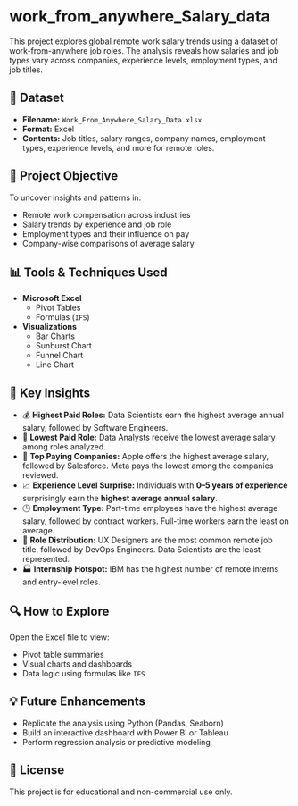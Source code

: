 # work_from_anywhere_Salary_data

This project explores global remote work salary trends using a dataset of work-from-anywhere job roles. The analysis reveals how salaries and job types vary across companies, experience levels, employment types, and job titles.

## 📁 Dataset

- **Filename:** `Work_From_Anywhere_Salary_Data.xlsx`
- **Format:** Excel
- **Contents:** Job titles, salary ranges, company names, employment types, experience levels, and more for remote roles.

## 🎯 Project Objective

To uncover insights and patterns in:
- Remote work compensation across industries
- Salary trends by experience and job role
- Employment types and their influence on pay
- Company-wise comparisons of average salary

## 📊 Tools & Techniques Used

- **Microsoft Excel**
  - Pivot Tables
  - Formulas (`IFS`)
- **Visualizations**
  - Bar Charts
  - Sunburst Chart
  - Funnel Chart
  - Line Chart

## 🧠 Key Insights

- 💰 **Highest Paid Roles:** Data Scientists earn the highest average annual salary, followed by Software Engineers.
- 🧮 **Lowest Paid Role:** Data Analysts receive the lowest average salary among roles analyzed.
- 🏢 **Top Paying Companies:** Apple offers the highest average salary, followed by Salesforce. Meta pays the lowest among the companies reviewed.
- 📈 **Experience Level Surprise:** Individuals with **0–5 years of experience** surprisingly earn the **highest average annual salary**.
- 🕒 **Employment Type:** Part-time employees have the highest average salary, followed by contract workers. Full-time workers earn the least on average.
- 👥 **Role Distribution:** UX Designers are the most common remote job title, followed by DevOps Engineers. Data Scientists are the least represented.
- 🏭 **Internship Hotspot:** IBM has the highest number of remote interns and entry-level roles.

## 🔍 How to Explore

Open the Excel file to view:
- Pivot table summaries
- Visual charts and dashboards
- Data logic using formulas like `IFS`

## 💡 Future Enhancements

- Replicate the analysis using Python (Pandas, Seaborn)
- Build an interactive dashboard with Power BI or Tableau
- Perform regression analysis or predictive modeling

## 📄 License

This project is for educational and non-commercial use only.